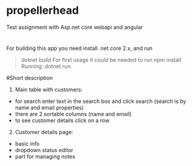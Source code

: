 # propellerhead
Test assignment with Asp.net core webapi and angular 

#
For building this app you need install .net core 2.x, and run
  > dotnet build
For first usage it could be needed to run 
  > npm install
Running:
  > dotnet run
  
#Short description
1. Main table with customers:
  - for search enter text in the search box and click search (search is by name and email properties)
  - there are 2 sortable columns (name and email)
  - to see customer details click on a row
 2. Customer details page:
  - basic info
  - dropdown status editor
  - part for managing notes
  
  
